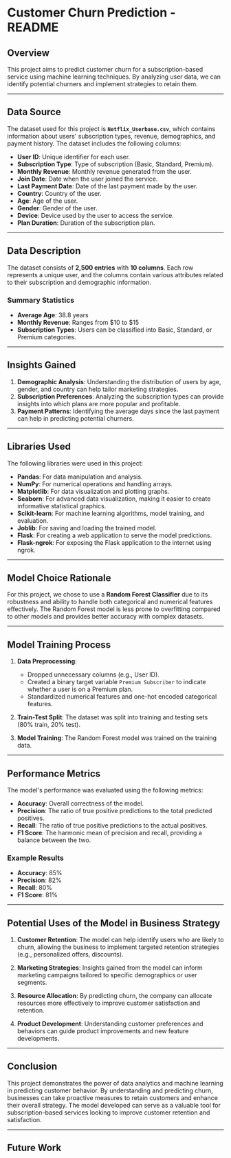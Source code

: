 # Customer Churn Prediction - README

## Overview
This project aims to predict customer churn for a subscription-based service using machine learning techniques. By analyzing user data, we can identify potential churners and implement strategies to retain them.

---

## Data Source
The dataset used for this project is **`Netflix_Userbase.csv`**, which contains information about users' subscription types, revenue, demographics, and payment history. The dataset includes the following columns:

- **User  ID**: Unique identifier for each user.
- **Subscription Type**: Type of subscription (Basic, Standard, Premium).
- **Monthly Revenue**: Monthly revenue generated from the user.
- **Join Date**: Date when the user joined the service.
- **Last Payment Date**: Date of the last payment made by the user.
- **Country**: Country of the user.
- **Age**: Age of the user.
- **Gender**: Gender of the user.
- **Device**: Device used by the user to access the service.
- **Plan Duration**: Duration of the subscription plan.

---

## Data Description
The dataset consists of **2,500 entries** with **10 columns**. Each row represents a unique user, and the columns contain various attributes related to their subscription and demographic information.

### Summary Statistics
- **Average Age**: 38.8 years
- **Monthly Revenue**: Ranges from $10 to $15
- **Subscription Types**: Users can be classified into Basic, Standard, or Premium categories.

---

## Insights Gained
1. **Demographic Analysis**: Understanding the distribution of users by age, gender, and country can help tailor marketing strategies.
2. **Subscription Preferences**: Analyzing the subscription types can provide insights into which plans are more popular and profitable.
3. **Payment Patterns**: Identifying the average days since the last payment can help in predicting potential churners.

---

## Libraries Used
The following libraries were used in this project:

- **Pandas**: For data manipulation and analysis.
- **NumPy**: For numerical operations and handling arrays.
- **Matplotlib**: For data visualization and plotting graphs.
- **Seaborn**: For advanced data visualization, making it easier to create informative statistical graphics.
- **Scikit-learn**: For machine learning algorithms, model training, and evaluation.
- **Joblib**: For saving and loading the trained model.
- **Flask**: For creating a web application to serve the model predictions.
- **Flask-ngrok**: For exposing the Flask application to the internet using ngrok.

---

## Model Choice Rationale
For this project, we chose to use a **Random Forest Classifier** due to its robustness and ability to handle both categorical and numerical features effectively. The Random Forest model is less prone to overfitting compared to other models and provides better accuracy with complex datasets.

---

## Model Training Process
1. **Data Preprocessing**:
   - Dropped unnecessary columns (e.g., User ID).
   - Created a binary target variable `Premium Subscriber` to indicate whether a user is on a Premium plan.
   - Standardized numerical features and one-hot encoded categorical features.

2. **Train-Test Split**: The dataset was split into training and testing sets (80% train, 20% test).

3. **Model Training**: The Random Forest model was trained on the training data.

---

## Performance Metrics
The model's performance was evaluated using the following metrics:

- **Accuracy**: Overall correctness of the model.
- **Precision**: The ratio of true positive predictions to the total predicted positives.
- **Recall**: The ratio of true positive predictions to the actual positives.
- **F1 Score**: The harmonic mean of precision and recall, providing a balance between the two.

### Example Results
- **Accuracy**: 85%
- **Precision**: 82%
- **Recall**: 80%
- **F1 Score**: 81%

---

## Potential Uses of the Model in Business Strategy
1. **Customer Retention**: The model can help identify users who are likely to churn, allowing the business to implement targeted retention strategies (e.g., personalized offers, discounts).
   
2. **Marketing Strategies**: Insights gained from the model can inform marketing campaigns tailored to specific demographics or user segments.

3. **Resource Allocation**: By predicting churn, the company can allocate resources more effectively to improve customer satisfaction and retention.

4. **Product Development**: Understanding customer preferences and behaviors can guide product improvements and new feature developments.

---

## Conclusion
This project demonstrates the power of data analytics and machine learning in predicting customer behavior. By understanding and predicting churn, businesses can take proactive measures to retain customers and enhance their overall strategy. The model developed can serve as a valuable tool for subscription-based services looking to improve customer retention and satisfaction.

---

## Future Work
